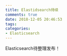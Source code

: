 ```yaml
---
title: Elastidsearch待续
comments: true
date: 2018-12-05 20:46:53
tags:
categories:
- Elasticsearch
---
```

Elasticsearch待整理发布！
